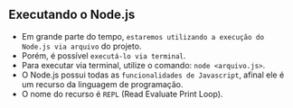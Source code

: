 ## Executando o Node.js

- Em grande parte do tempo, `estaremos utilizando a execução do Node.js via arquivo` do projeto.
- Porém, é possível `executá-lo via terminal`.
- Para executar via terminal, utilize o comando: `node <arquivo.js>`.
- O Node.js possui todas as `funcionalidades de Javascript`, afinal ele é um recurso da linguagem de programação.
- O nome do recurso é `REPL` (Read Evaluate Print Loop).